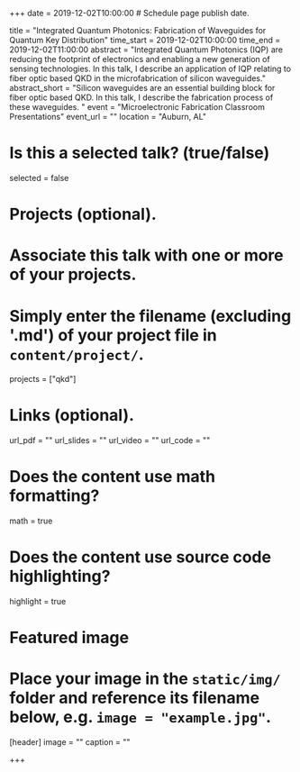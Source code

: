+++
date = 2019-12-02T10:00:00  # Schedule page publish date.

title = "Integrated Quantum Photonics: Fabrication of Waveguides for Quantum Key Distribution"
time_start = 2019-12-02T10:00:00
time_end = 2019-12-02T11:00:00
abstract = "Integrated Quantum Photonics (IQP) are reducing the footprint of electronics and enabling a new generation of sensing technologies. In this talk, I describe an application of IQP relating to fiber optic based QKD in the microfabrication of silicon waveguides." 
abstract_short = "Silicon waveguides are an essential building block for fiber optic based QKD. In this talk, I describe the fabrication process of these waveguides. "
event = "Microelectronic Fabrication Classroom Presentations"
event_url = ""
location = "Auburn, AL"

# Is this a selected talk? (true/false)
selected = false

# Projects (optional).
#   Associate this talk with one or more of your projects.
#   Simply enter the filename (excluding '.md') of your project file in `content/project/`.
projects = ["qkd"]

# Links (optional).
url_pdf = ""
url_slides = ""
url_video = ""
url_code = ""

# Does the content use math formatting?
math = true

# Does the content use source code highlighting?
highlight = true

# Featured image
# Place your image in the `static/img/` folder and reference its filename below, e.g. `image = "example.jpg"`.
[header]
image = ""
caption = ""

+++


